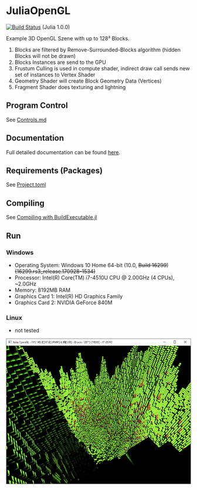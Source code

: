 [statusPic]: status.png "128³ Blocks"

# JuliaOpenGL
[![Build Status](https://travis-ci.org/Gilga/JuliaOpenGL.svg?branch=master)](https://travis-ci.org/Gilga/JuliaOpenGL) (Julia 1.0.0)

Example 3D OpenGL Szene with up to 128³ Blocks.
1. Blocks are filtered by Remove-Surrounded-Blocks algorithm (hidden Blocks will not be drawn)
2. Blocks Instances are send to the GPU
3. Frustum Culling is used in compute shader, indirect draw call sends new set of instances to Vertex Shader
4. Geometry Shader will create Block Geometry Data (Vertices)
5. Fragment Shader does texturing and lightning

## Program Control
See [Controls.md](Controls.md)

## Documentation
Full detailed documentation can be found [here](https://gilga.github.io/JuliaOpenGL/).

## Requirements (Packages)
See [Project.toml](Project.toml)

## Compiling
See [Compiling with BuildExecutable.jl](https://github.com/Gilga/BuildExecutable.jl#compiling)

## Run
### Windows
* Operating System: Windows 10 Home 64-bit (10.0, ~~Build 16299~~) ~~(16299.rs3_release.170928-1534)~~
* Processor: Intel(R) Core(TM) i7-4510U CPU @ 2.00GHz (4 CPUs), ~2.0GHz
* Memory: 8192MB RAM
* Graphics Card 1: Intel(R) HD Graphics Family
* Graphics Card 2: NVIDIA GeForce 840M
### Linux
* not tested

![statusPic][statusPic]
